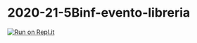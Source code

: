# 2020-21-5Binf-evento-libreria
[![Run on Repl.it](https://repl.it/badge/github/wbigger/2020-21-5Binf-evento-libreria)](https://repl.it/github/wbigger/2020-21-5Binf-evento-libreria)
